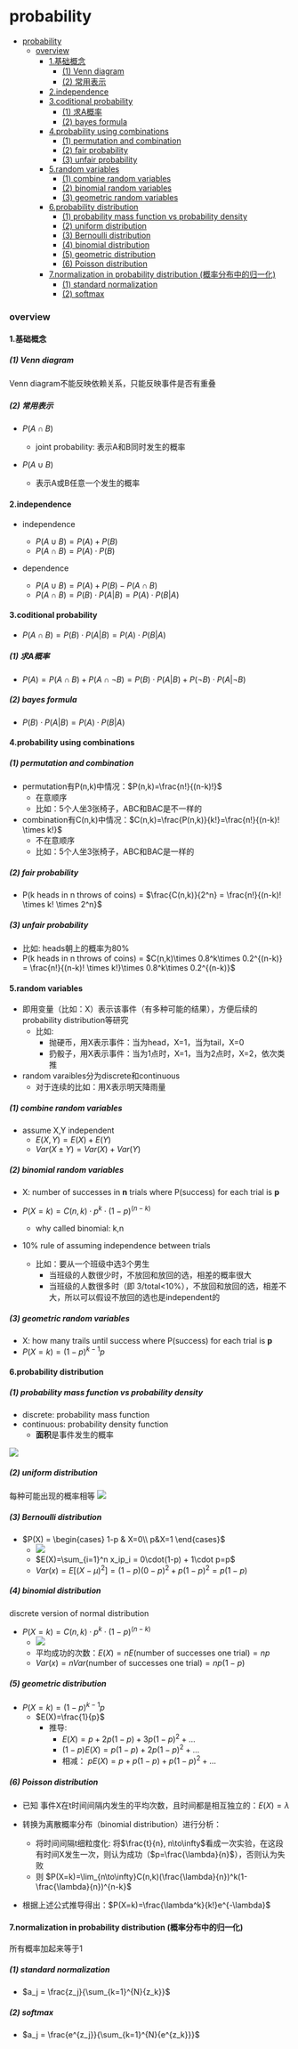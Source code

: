 # probability


<!-- @import "[TOC]" {cmd="toc" depthFrom=1 depthTo=6 orderedList=false} -->

<!-- code_chunk_output -->

- [probability](#probability)
    - [overview](#overview)
      - [1.基础概念](#1基础概念)
        - [(1) Venn diagram](#1-venn-diagram)
        - [(2) 常用表示](#2-常用表示)
      - [2.independence](#2independence)
      - [3.coditional probability](#3coditional-probability)
        - [(1) 求A概率](#1-求a概率)
        - [(2) bayes formula](#2-bayes-formula)
      - [4.probability using combinations](#4probability-using-combinations)
        - [(1) permutation and combination](#1-permutation-and-combination)
        - [(2) fair probability](#2-fair-probability)
        - [(3) unfair probability](#3-unfair-probability)
      - [5.random variables](#5random-variables)
        - [(1) combine random variables](#1-combine-random-variables)
        - [(2) binomial random variables](#2-binomial-random-variables)
        - [(3) geometric random variables](#3-geometric-random-variables)
      - [6.probability distribution](#6probability-distribution)
        - [(1) probability mass function vs probability density](#1-probability-mass-function-vs-probability-density)
        - [(2) uniform distribution](#2-uniform-distribution)
        - [(3) Bernoulli distribution](#3-bernoulli-distribution)
        - [(4) binomial distribution](#4-binomial-distribution)
        - [(5) geometric distribution](#5-geometric-distribution)
        - [(6) Poisson distribution](#6-poisson-distribution)
      - [7.normalization in probability distribution (概率分布中的归一化)](#7normalization-in-probability-distribution-概率分布中的归一化)
        - [(1) standard normalization](#1-standard-normalization)
        - [(2) softmax](#2-softmax)

<!-- /code_chunk_output -->

### overview

#### 1.基础概念

##### (1) Venn diagram
Venn diagram不能反映依赖关系，只能反映事件是否有重叠

##### (2) 常用表示

* $P(A \cap B)$
  * joint probability: 表示A和B同时发生的概率

* $P(A \cup B)$
  * 表示A或B任意一个发生的概率

#### 2.independence

* independence
  * $P(A \cup B) = P(A) + P(B)$
  * $P(A \cap B) = P(A)\cdot P(B)$

* dependence
  * $P(A \cup B) = P(A) + P(B) - P(A \cap B)$
  * $P(A \cap B)=P(B) \cdot P(A|B) = P(A) \cdot P(B|A)$

#### 3.coditional probability

* $P(A \cap B)=P(B) \cdot P(A|B) = P(A) \cdot P(B|A)$

##### (1) 求A概率
* $P(A) = P(A \cap B) + P(A \cap \neg B)=P(B) \cdot P(A|B) + P(\neg B) \cdot P(A|\neg B)$

##### (2) bayes formula
* $P(B) \cdot P(A|B) = P(A) \cdot P(B|A)$

#### 4.probability using combinations

##### (1) permutation and combination

* permutation有P(n,k)中情况：$P(n,k)=\frac{n!}{(n-k)!}$ 
    * 在意顺序
    * 比如：5个人坐3张椅子，ABC和BAC是不一样的
* combination有C(n,k)中情况：$C(n,k)=\frac{P(n,k)}{k!}=\frac{n!}{(n-k)! \times k!}$ 
    * 不在意顺序
    * 比如：5个人坐3张椅子，ABC和BAC是一样的

##### (2) fair probability

* P(k heads in n throws of coins) = $\frac{C(n,k)}{2^n} = \frac{n!}{(n-k)! \times k! \times 2^n}$

##### (3) unfair probability

* 比如: heads朝上的概率为80%
* P(k heads in n throws of coins) = $C(n,k)\times 0.8^k\times 0.2^{(n-k)} = \frac{n!}{(n-k)! \times k!}\times 0.8^k\times 0.2^{(n-k)}$

#### 5.random variables

* 即用变量（比如：X）表示该事件（有多种可能的结果），方便后续的probability distribution等研究
    * 比如: 
        * 抛硬币，用X表示事件：当为head，X=1，当为tail，X=0
        * 扔骰子，用X表示事件：当为1点时，X=1，当为2点时，X=2，依次类推
* random varaibles分为discrete和continuous
    * 对于连续的比如：用X表示明天降雨量

##### (1) combine random variables
* assume X,Y independent
  * $E(X,Y)=E(X)+E(Y)$
  * $Var(X\pm Y)=Var(X)+Var(Y)$

##### (2) binomial random variables

* X: number of successes in **n** trials where P(success) for each trial is **p**
* $P(X=k)=C(n,k)\cdot p^k\cdot (1-p)^{(n-k)}$
  * why called binomial: k,n

* 10% rule of assuming independence between trials
  * 比如：要从一个班级中选3个男生
    * 当班级的人数很少时，不放回和放回的选，相差的概率很大
    * 当班级的人数很多时（即 3/total<10%），不放回和放回的选，相差不大，所以可以假设不放回的选也是independent的

##### (3) geometric random variables
* X: how many trails until success where P(success) for each trial is **p**
* $P(X=k)=(1-p)^{k-1}p$

#### 6.probability distribution

##### (1) probability mass function vs probability density
* discrete: probability mass function
* continuous: probability density function
    * **面积**是事件发生的概率

![](./imgs/ov_01.png)

##### (2) uniform distribution
每种可能出现的概率相等
![](./imgs/pd_01.png)

##### (3) Bernoulli distribution

* $P(X) = \begin{cases} 1-p & X=0\\ p&X=1 \end{cases}$
  * ![](./imgs/pd_02.png)
  * $E(X)=\sum_{i=1}^n x_ip_i = 0\cdot(1-p) + 1\cdot p=p$
  * $Var(x)=E[(X-\mu)^2]=(1-p)(0-p)^2+p(1-p)^2=p(1-p)$

##### (4) binomial distribution
discrete version of normal distribution
* $P(X=k)=C(n,k)\cdot p^k\cdot (1-p)^{(n-k)}$
  * ![](./imgs/pd_03.png)
  * 平均成功的次数：$E(X)=nE(\text {number of successes one trial})=np$
  * $Var(x)=nVar(\text {number of successes one trial})=np(1-p)$

##### (5) geometric distribution
* $P(X=k)=(1-p)^{k-1}p$
  * $E(X)=\frac{1}{p}$
    * 推导:
      * $E(X)=p+2p(1-p)+3p(1-p)^2+...$
      * $(1-p)E(X)=p(1-p)+2p(1-p)^2+...$
      * 相减： $pE(X)=p+p(1-p)+p(1-p)^2+...$

##### (6) Poisson distribution
* 已知 事件X在t时间间隔内发生的平均次数，且时间都是相互独立的：$E(X)=\lambda$
* 转换为离散概率分布（binomial distribution）进行分析：
  * 将时间间隔t细粒度化: 将$\frac{t}{n}, n\to\infty$看成一次实验，在这段有时间X发生一次，则认为成功（$p=\frac{\lambda}{n}$），否则认为失败
  * 则 $P(X=k)=\lim_{n\to\infty}C(n,k)(\frac{\lambda}{n})^k(1-\frac{\lambda}{n})^{n-k}$

* 根据上述公式推导得出：$P(X=k)=\frac{\lambda^k}{k!}e^{-\lambda}$

#### 7.normalization in probability distribution (概率分布中的归一化)

所有概率加起来等于1

##### (1) standard normalization
* $a_j = \frac{z_j}{\sum_{k=1}^{N}{z_k}}$

##### (2) softmax

* $a_j = \frac{e^{z_j}}{\sum_{k=1}^{N}{e^{z_k}}}$
